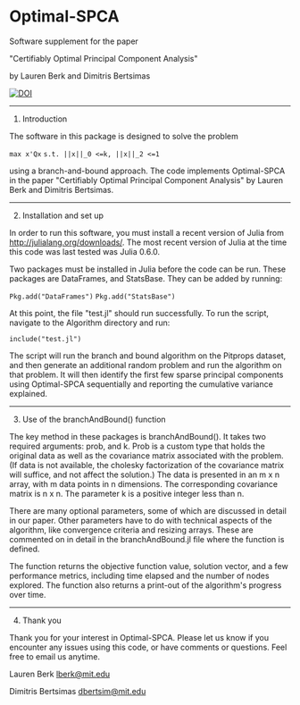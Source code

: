 # Optimal-SPCA

Software supplement for the paper

"Certifiably Optimal Principal Component Analysis"

by Lauren Berk and Dimitris Bertsimas

[![DOI](https://zenodo.org/badge/160833968.svg)](https://zenodo.org/badge/latestdoi/160833968)

---

1. Introduction

The software in this package is designed to solve the problem

`max x'Qx`
`s.t. ||x||_0 <=k, ||x||_2 <=1`

using a branch-and-bound approach.  The code implements Optimal-SPCA in the paper "Certifiably Optimal Principal Component Analysis"  by Lauren Berk and Dimitris Bertsimas.

---

2. Installation and set up

In order to run this software, you must install a recent version of Julia from http://julialang.org/downloads/.  The most recent version of Julia at the time this code was last tested was Julia 0.6.0.

Two packages must be installed in Julia before the code can be run.  These packages are DataFrames, and StatsBase.  They can be added by running:

`Pkg.add("DataFrames")`
`Pkg.add("StatsBase")`

At this point, the file "test.jl" should run successfully.  To run the script, navigate to the Algorithm directory and run:

`include("test.jl")`

The script will run the branch and bound algorithm on the Pitprops dataset, and then generate an additional random problem and run the algorithm on that problem.  It will then identify the first few sparse principal components using Optimal-SPCA sequentially and reporting the cumulative variance explained. 

---

3. Use of the branchAndBound() function

The key method in these packages is branchAndBound().  It takes two required  arguments: prob, and k.  Prob is a custom type that holds the original data as well as the covariance matrix associated with the problem.  (If data is not available, the cholesky factorization of the covariance matrix will suffice,  and not affect the solution.)  The data is presented in an m x n array, with m  data points in n dimensions.  The corresponding covariance matrix is n x n.  The parameter k is a positive integer less than n.

There are many optional parameters, some of which are discussed in detail in our paper. Other parameters have to do with technical aspects of the algorithm, like convergence criteria and resizing arrays.  These are commented on in  detail in the branchAndBound.jl file where the function is defined.

The function returns the objective function value, solution vector, and  a few performance metrics, including time elapsed and the number of nodes explored. The function also returns a print-out of the algorithm's progress over time.

---

4. Thank you

Thank you for your interest in Optimal-SPCA. Please let us know if you encounter any  issues using this code, or have comments or questions.  Feel free to email us anytime.

Lauren Berk
lberk@mit.edu

Dimitris Bertsimas
dbertsim@mit.edu
